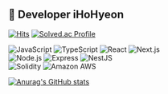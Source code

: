 🌊 Developer iHoHyeon
---

[![Hits](https://hits.seeyoufarm.com/api/count/incr/badge.svg?url=https%3A%2F%2Fgithub.com%2FiHoHyeon&count_bg=orange&title_bg=%23555555&icon=&icon_color=%23E7E7E7&title=visitors&edge_flat=false)](https://hits.seeyoufarm.com)
[![Solved.ac Profile](http://mazassumnida.wtf/api/mini/generate_badge?boj=hyunee169)](https://solved.ac/hyunee169)



<p dir="auto">
<img alt="JavaScript" src ="https://img.shields.io/badge/JavaScript-F7DF1E.svg?&style=for-the-badge&logo=JavaScript&logoColor=white"/>
<img alt="TypeScript" src ="https://img.shields.io/badge/TypeScript-0969da.svg?&style=for-the-badge&logo=TypeScript&logoColor=white"/>
<img alt="React" src ="https://img.shields.io/badge/React-61dafb.svg?&style=for-the-badge&logo=React&logoColor=white"/>
<img alt="Next.js" src ="https://img.shields.io/badge/Next.js-000.svg?&style=for-the-badge&logo=Next.js&logoColor=white"/>
  <br/>
<img alt="Node.js" src ="https://img.shields.io/badge/Node.js-39933.svg?&style=for-the-badge&logo=Node.js&logoColor=white"/>
<img alt="Express" src ="https://img.shields.io/badge/Express-444.svg?&style=for-the-badge&logo=Express&logoColor=white"/>
<img alt="NestJS" src ="https://img.shields.io/badge/NestJS-E0234E.svg?&style=for-the-badge&logo=NestJS&logoColor=white"/>
  <br/>
<img alt="Solidity" src ="https://img.shields.io/badge/Solidity-363636.svg?&style=for-the-badge&logo=Solidity&logoColor=white"/>
<img alt="Amazon AWS" src ="https://img.shields.io/badge/Amazon AWS-232F3E.svg?&style=for-the-badge&logo=Amazon AWS&logoColor=white"/>
</p>

[![Anurag's GitHub stats](https://github-readme-stats.vercel.app/api?username=iHoHyeon&hide=stars&show_icons=true&theme=swift)](https://github.com/anuraghazra/github-readme-stats)
